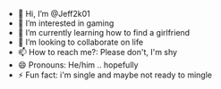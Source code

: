 - 👋 Hi, I’m @Jeff2k01
- 👀 I’m interested in gaming 
- 🌱 I’m currently learning how to find a girlfriend
- 💞️ I’m looking to collaborate on life 
- 📫 How to reach me?: Please don't,  I'm shy
- 😄 Pronouns: He/him .. hopefully
- ⚡ Fun fact: i'm single and maybe not ready to mingle

<!---
Jeff2k01/Jeff2k01 is a ✨ special ✨ repository because its `README.md` (this file) appears on your GitHub profile.
You can click the Preview link to take a look at your changes.
--->
